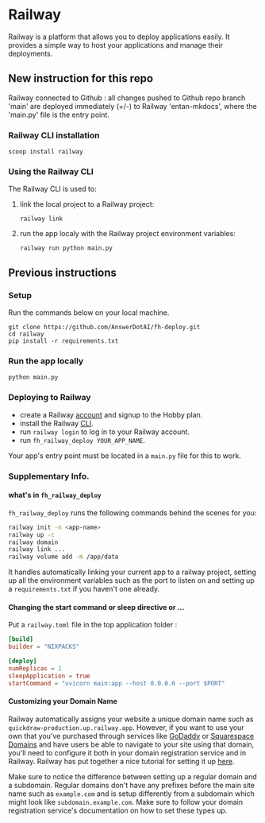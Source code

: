 # Railway

Railway is a platform that allows you to deploy applications easily. It provides a simple way to host your applications and manage their deployments.

## New instruction for this repo

Railway connected to Github : all changes pushed to Github repo branch 'main' are deployed immediately (+/-) to Railway 'entan-mkdocs', where the 'main.py' file is the entry point.

### Railway CLI installation

``` pwsh
scoop install railway
```

### Using the Railway CLI

The Railway CLI is used to:

1. link the local project to a Railway project:
   ``` pwsh
   railway link
   ```
2. run the app localy with the Railway project environment variables:
   ``` pwsh
   railway run python main.py
   ```

## Previous instructions

### Setup
Run the commands below on your local machine.
```pwsh
git clone https://github.com/AnswerDotAI/fh-deploy.git
cd railway
pip install -r requirements.txt
```

### Run the app locally
```pwsh
python main.py
```
### Deploying to Railway
- create a Railway [account](https://railway.app/) and signup to the Hobby plan. 
- install the Railway [CLI](https://docs.railway.app/guides/cli#installing-the-cli).
- run `railway login` to log in to your Railway account.
- run `fh_railway_deploy YOUR_APP_NAME`.

 Your app's entry point must be located in a `main.py` file for this to work.

### Supplementary Info.

#### what's in `fh_railway_deploy`
`fh_railway_deploy` runs the following commands behind the scenes for you:

```bash
railway init -n <app-name>
railway up -c
railway domain
railway link ...
railway volume add -m /app/data
```

It handles automatically linking your current app to a railway project, setting up all the environment variables such as the port to listen on and setting up a `requirements.txt` if you haven't one already.

#### Changing the start command or sleep directive or ...

Put a `railway.toml` file in the top application folder :

```toml
[build]
builder = "NIXPACKS"

[deploy]
numReplicas = 1
sleepApplication = true
startCommand = "uvicorn main:app --host 0.0.0.0 --port $PORT"
```

#### Customizing your Domain Name

Railway automatically assigns your website a unique domain name such as `quickdraw-production.up.railway.app`. However, if you want to use your own that you've purchased through services like [GoDaddy](https://www.godaddy.com/) or [Squarespace Domains](https://domains.squarespace.com/) and have users be able to navigate to your site using that domain, you'll need to configure it both in your domain registration service and in Railway. Railway has put together a nice tutorial for setting it up [here](https://docs.railway.app/guides/public-networking#custom-domains).

Make sure to notice the difference between setting up a regular domain and a subdomain. Regular domains don't have any prefixes before the main site name such as `example.com` and is setup differently from a subdomain which might look like `subdomain.example.com`. Make sure to follow your domain registration service's documentation on how to set these types up.